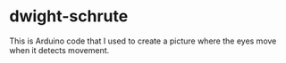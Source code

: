 # dwight-schrute
This is Arduino code that I used to create a picture where the eyes move when it detects movement.
